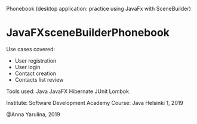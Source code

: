 
Phonebook (desktop application: practice using JavaFx with SceneBuilder)
# JavaFXsceneBuilderPhonebook

Use cases covered:
- User registration
- User login
- Contact creation
- Contacts list review

Tools used:
Java
JavaFX
Hibernate
JUnit
Lombok

Institute: Software Development Academy
Course: Java Helsinki 1, 2019

@Anna Yarulina, 2019
